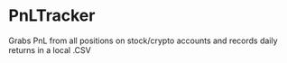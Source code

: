 # PnLTracker
Grabs PnL from all positions on stock/crypto accounts and records daily returns in a local .CSV
